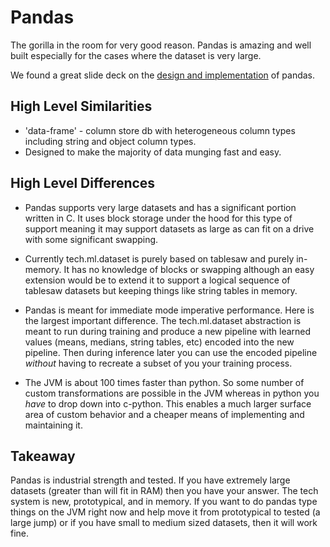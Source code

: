 # Pandas

The gorilla in the room for very good reason.  Pandas is amazing and well built especially for the cases where
the dataset is very large.

We found a great slide deck on the 
[design and implementation](http://www.jeffreytratner.com/slides/pandas-under-the-hood-pydata-seattle-2015.pdf) 
of pandas.


## High Level Similarities

* 'data-frame' - column store db with heterogeneous column types including string and
  object column types.
* Designed to make the majority of data munging fast and easy.


## High Level Differences

* Pandas supports very large datasets and has a significant portion written in C.  It
uses block storage under the hood for this type of support meaning it may support
datasets as large as can fit on a drive with some significant swapping.

* Currently tech.ml.dataset is purely based on tablesaw and purely in-memory.  It has no
knowledge of blocks or swapping although an easy extension would be to extend it to
support a logical sequence of tablesaw datasets but keeping things like string tables in
memory.

* Pandas is meant for immediate mode imperative performance.  Here is the largest
important difference.  The tech.ml.dataset abstraction is meant to run during training
and produce a new pipeline with learned values (means, medians, string tables, etc)
encoded into the new pipeline.  Then during inference later you can use the encoded
pipeline *without* having to recreate a subset of you your training process.

* The JVM is about 100 times faster than python.  So some number of custom
transformations are possible in the JVM whereas in python you *have* to drop down into
c-python.  This enables a much larger surface area of custom behavior and a cheaper
means of implementing and maintaining it.


## Takeaway

Pandas is industrial strength and tested.  If you have extremely large datasets (greater
than will fit in RAM) then you have your answer.  The tech system is new, prototypical,
and in memory.  If you want to do pandas type things on the JVM right now and help move
it from prototypical to tested (a large jump) or if you have small to medium sized
datasets, then it will work fine.
